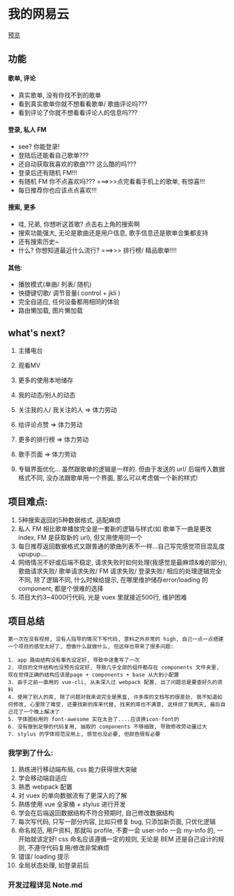 # 我的网易云

[预览](https://michealxie.github.io/NeteaseCloudMusic/dist/index.html)
## 功能
#### 歌单, 评论
+ 真实歌单, 没有你找不到的歌单
+ 看到真实歌单你就不想看看歌单/ 歌曲评论吗???
+ 看到评论了你就不想看看评论人的信息吗???
#### 登录, 私人 FM
+ see? 你能登录!
+ 登陆后还能看自己歌单???
+ 还自动获取我喜欢的歌曲??? 这么酷的吗???
+ 登录后还有随机 FM!!!
+ 有随机 FM 你不点喜欢吗???  ===>>>点完看看手机上的歌单, 有惊喜!!!
+ 每日推荐你也应该点点喜欢!!!
#### 搜索, 更多
+ 哇, 兄弟, 你想听这首歌? 点击右上角的搜索啊
+ 搜索功能强大, 无论是歌曲还是用户信息, 歌手信息还是歌单合集都支持
+ 还有搜索历史~
+ 什么? 你想知道最近什么流行?  ===>>> 排行榜/ 精品歌单!!!!

#### 其他: 
+ 播放模式(单曲/ 列表/ 随机)
+ 快捷键切歌/ 调节音量( control + jkli )
+ 完全自适应, 任何设备都用相同的体验
+ 路由懒加载, 图片懒加载

## what's next?

1. 主播电台

2. 观看MV

3. 更多的使用本地储存

4. 我的动态/别人的动态

5. 关注我的人/ 我关注的人	=> 体力劳动

6. 给评论点赞	=> 体力劳动

7. 更多的排行榜  => 体力劳动

8. 歌手页面	=> 体力劳动

9. 专辑界面优化... 虽然跟歌单的逻辑是一样的. 但由于发送的 url/ 后端传入数据格式不同, 没办法跟歌单用一个界面, 那么可以考虑做一个新的样式!

## 项目难点: 
1. 5种搜索返回的5种数据格式, 适配麻烦
2. 私人 FM 相比歌单播放完全是一套新的逻辑与样式(如 歌单下一曲是更改 index, FM 是获取新的 url), 但又用使用同一个 <audio>标签, 那么处理两者的关系非常的话时间精力
3. 每日推荐返回数据格式又跟普通的歌曲列表不一样...自己写完感觉项目混乱度upupup....
4. 网络情况不好或后端不稳定, 请求失败时如何处理(我感觉是最麻烦&难的部分), 歌曲请求失败/ 歌单请求失败/ FM 请求失败/ 登录失败/ 相应的处理逻辑完全不同, 除了逻辑不同, 什么时候给提示, 在哪里维护储存error/loading 的 component, 都是个很难的选择
5. 项目大约3~4000行代码, 光是 vuex 里就接近500行, 维护困难
## 项目总结
	第一次在没有视频, 没有人指导的情况下写代码, 意料之外非常的 high, 自己一点一点搭建一个项目的感觉太好了, 想做什么就做什么, 但这样也带来了很多问题:   

	1. app 路由结构没有事先设定好, 导致中途重写了一次
	2. 项目的文件结构也没预先设定好, 导致几乎全部的组件都存在 components 文件夹里, 现在觉得正确的结构应该是page + components + base 从大到小配置
	3. 由于之前一直用的 vue-cli, 从未深入过 webpack 配置, 出了问题总是要查好久的资料
	4. 使用了别人的库, 除了问题对我来说完全是黑盒, 许多库的文档写的很差劲, 我不知道如何修改, 心里除了难受, 还要找新的库来代替, 找来的库也不满意, 这样烦了我两天, 最后自己花了一个晚上解决了
	5. 字体图标用的 font-awesome 实在太丑了....应该换icon-font的
	6. 没有做到足够的代码复用, 抽取的 components 不够细致, 导致修改劳动量过大
	7. stylus 的字体规范没用上, 感觉也没必要, 但颜色很有必要


### 我学到了什么:   
1. 熟练进行移动端布局, css 能力获得很大突破
2. 学会移动端自适应
3. 熟悉 webpack 配置
4. 对 vuex 的单向数据流有了更深入的了解
5. 熟练使用 vue 全家桶 + stylus 进行开发
6. 学会在后端返回数据结构不符合预期时, 自己修改数据结构
7. 每次写代码, 只写一部分内容, 比如只修复 bug, 只添加新页面, 只优化逻辑
8. 命名规范, 用户资料, 那就叫 profile, 不要一会 user-info 一会 my-info 的, 一开始就该定好! css 命名应该遵循一定的规则, 无论是 BEM 还是自己设计的规则, 不遵守代码复用/修改非常麻烦
9. 错误/ loading 提示
10. 全局状态处理, 如登录前后


### 开发过程详见 Note.md